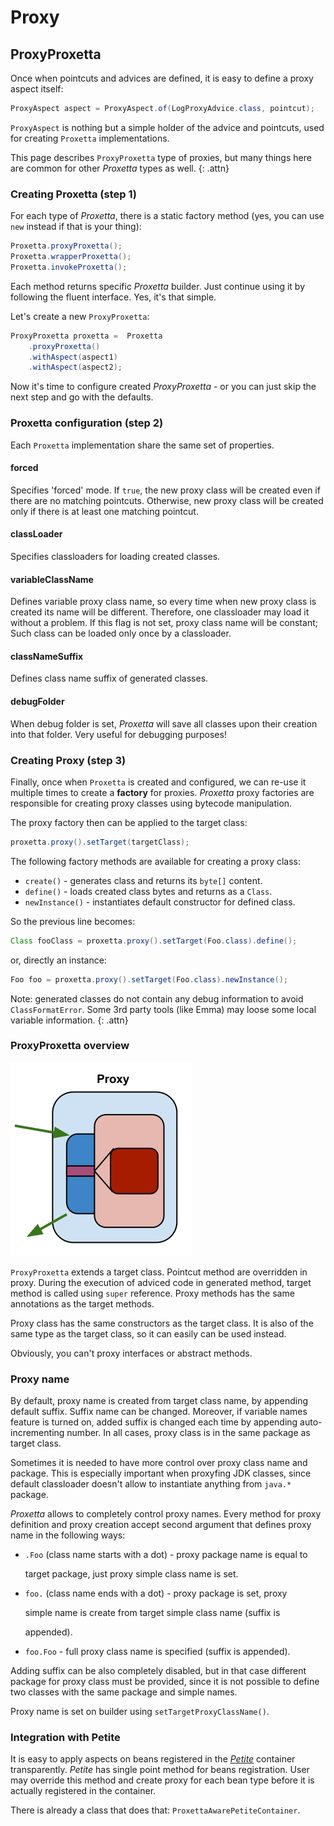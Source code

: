 # Proxy

## ProxyProxetta

Once when pointcuts and advices are defined, it is easy to define a proxy aspect itself:

```java
ProxyAspect aspect = ProxyAspect.of(LogProxyAdvice.class, pointcut);
```

`ProxyAspect` is nothing but a simple holder of the advice and pointcuts, used for creating `Proxetta` implementations.

This page describes `ProxyProxetta` type of proxies, but many things here are common for other _Proxetta_ types as well. {: .attn}

### Creating Proxetta \(step 1\)

For each type of _Proxetta_, there is a static factory method \(yes, you can use `new` instead if that is your thing\):

```java
Proxetta.proxyProxetta();
Proxetta.wrapperProxetta();
Proxetta.invokeProxetta();
```

Each method returns specific _Proxetta_ builder. Just continue using it by following the fluent interface. Yes, it's that simple.

Let's create a new `ProxyProxetta`:

```java
ProxyProxetta proxetta =  Proxetta
    .proxyProxetta()
    .withAspect(aspect1)
    .withAspect(aspect2);
```

Now it's time to configure created _ProxyProxetta_ - or you can just skip the next step and go with the defaults.

### Proxetta configuration \(step 2\)

Each `Proxetta` implementation share the same set of properties.

#### forced

Specifies 'forced' mode. If `true`, the new proxy class will be created even if there are no matching pointcuts. Otherwise, new proxy class will be created only if there is at least one matching pointcut.

#### classLoader

Specifies classloaders for loading created classes.

#### variableClassName

Defines variable proxy class name, so every time when new proxy class is created its name will be different. Therefore, one classloader may load it without a problem. If this flag is not set, proxy class name will be constant; Such class can be loaded only once by a classloader.

#### classNameSuffix

Defines class name suffix of generated classes.

#### debugFolder

When debug folder is set, _Proxetta_ will save all classes upon their creation into that folder. Very useful for debugging purposes!

### Creating Proxy \(step 3\)

Finally, once when `Proxetta` is created and configured, we can re-use it multiple times to create a **factory** for proxies. _Proxetta_ proxy factories are responsible for creating proxy classes using bytecode manipulation.

The proxy factory then can be applied to the target class:

```java
proxetta.proxy().setTarget(targetClass);
```

The following factory methods are available for creating a proxy class:

* `create()` - generates class and returns its `byte[]` content.
* `define()` - loads created class bytes and returns as a `Class`.
* `newInstance()` - instantiates default constructor for defined class.

So the previous line becomes:

```java
Class fooClass = proxetta.proxy().setTarget(Foo.class).define();
```

or, directly an instance:

```java
Foo foo = proxetta.proxy().setTarget(Foo.class).newInstance();
```

Note: generated classes do not contain any debug information to avoid `ClassFormatError`. Some 3rd party tools \(like Emma\) may loose some local variable information. {: .attn}

### ProxyProxetta overview

![](.gitbook/assets/proxyproxetta%20%281%29.png)

`ProxyProxetta` extends a target class. Pointcut method are overridden in proxy. During the execution of adviced code in generated method, target method is called using `super` reference. Proxy methods has the same annotations as the target methods.

Proxy class has the same constructors as the target class. It is also of the same type as the target class, so it can easily can be used instead.

Obviously, you can't proxy interfaces or abstract methods.

### Proxy name

By default, proxy name is created from target class name, by appending default suffix. Suffix name can be changed. Moreover, if variable names feature is turned on, added suffix is changed each time by appending auto-incrementing number. In all cases, proxy class is in the same package as target class.

Sometimes it is needed to have more control over proxy class name and package. This is especially important when proxyfing JDK classes, since default classloader doesn't allow to instantiate anything from `java.*` package.

_Proxetta_ allows to completely control proxy names. Every method for proxy definition and proxy creation accept second argument that defines proxy name in the following ways:

* `.Foo` \(class name starts with a dot\) - proxy package name is equal to

  target package, just proxy simple class name is set.

* `foo.` \(class name ends with a dot\) - proxy package is set, proxy

  simple name is create from target simple class name \(suffix is

  appended\).

* `foo.Foo` - full proxy class name is specified \(suffix is appended\).

Adding suffix can be also completely disabled, but in that case different package for proxy class must be provided, since it is not possible to define two classes with the same package and simple names.

Proxy name is set on builder using `setTargetProxyClassName()`.

### Integration with Petite

It is easy to apply aspects on beans registered in the [_Petite_](/petite/) container transparently. _Petite_ has single point method for beans registration. User may override this method and create proxy for each bean type before it is actually registered in the container.

There is already a class that does that: `ProxettaAwarePetiteContainer`.

